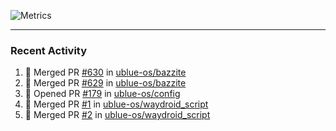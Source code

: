 ![Metrics](https://metrics.lecoq.io/KyleGospo?template=classic&base=header%2C%20activity%2C%20community%2C%20repositories%2C%20metadata&base.indepth=false&base.hireable=false&base.skip=false&config.timezone=America%2FLos_Angeles)

---
### Recent Activity
<!--START_SECTION:activity-->
1. 🎉 Merged PR [#630](https://github.com/ublue-os/bazzite/pull/630) in [ublue-os/bazzite](https://github.com/ublue-os/bazzite)
2. 🎉 Merged PR [#629](https://github.com/ublue-os/bazzite/pull/629) in [ublue-os/bazzite](https://github.com/ublue-os/bazzite)
3. 💪 Opened PR [#179](https://github.com/ublue-os/config/pull/179) in [ublue-os/config](https://github.com/ublue-os/config)
4. 🎉 Merged PR [#1](https://github.com/ublue-os/waydroid_script/pull/1) in [ublue-os/waydroid_script](https://github.com/ublue-os/waydroid_script)
5. 🎉 Merged PR [#2](https://github.com/ublue-os/waydroid_script/pull/2) in [ublue-os/waydroid_script](https://github.com/ublue-os/waydroid_script)
<!--END_SECTION:activity-->
